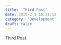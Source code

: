 ```yaml
---
title: 'Third Post'
date: 2019-2-1 16:21:13
category: 'Development'
draft: false
---
```


Third Post
